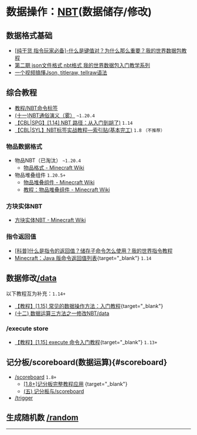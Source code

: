 <script setup>
import { useData } from 'vitepress'
import colorLine from '../.vitepress/vue/colorLine.vue'
const { isDark } = useData()
</script>

# 数据操作：[NBT](https://zh.minecraft.wiki/w/NBT%E6%A0%BC%E5%BC%8F)(数据储存/修改)
<colorLine :height="4"/>

## 数据格式基础
- [[纯干货 指令玩家必备]-什么是键值对？为什么那么重要？我的世界数据包教程](https://www.bilibili.com/video/BV1fXV8zvEj8)
- [第二期 json文件格式 nbt格式 我的世界数据包入门教学系列](https://www.bilibili.com/video/BV1qP4y1j7kX)
- [一个视频搞懂Json, titleraw, tellraw语法](https://www.bilibili.com/video/BV14RFeePEJp/)

## 综合教程
  - [教程/NBT命令标签](https://zh.minecraft.wiki/w/教程/NBT命令标签)
  - [(十一)NBT通俗演义（雾）](https://www.bilibili.com/opus/947507675726348296) `~1.20.4`
  - [【CBL|SPG】[1.14] NBT 路径：从入门到胡了)](https://github.com/SPGoding/mcbbs-threads/blob/master/tutorials/nbt-path/markdown.md) `1.14`
  - [【CBL|SYL】NBT标签实战教程—索引贴(基本完工)](/index/附录6.md#NBT) `1.8` `（不推荐）`
### 物品数据格式
- 物品NBT（已淘汰） `~1.20.4`
  - [物品格式 - Minecraft Wiki](https://zh.minecraft.wiki/w/%E7%89%A9%E5%93%81%E6%A0%BC%E5%BC%8F)
- 物品堆叠组件 `1.20.5+`
  - [物品堆叠组件 - Minecraft Wiki](https://zh.minecraft.wiki/w/%E7%89%A9%E5%93%81%E5%A0%86%E5%8F%A0%E7%BB%84%E4%BB%B6)
  - [教程：物品堆叠组件 - Minecraft Wiki](https://zh.minecraft.wiki/w/Tutorial:%E7%89%A9%E5%93%81%E5%A0%86%E5%8F%A0%E7%BB%84%E4%BB%B6)

### 方块实体NBT
  - [方块实体NBT - Minecraft Wiki](https://zh.minecraft.wiki/w/%E6%96%B9%E5%9D%97%E5%AE%9E%E4%BD%93%E6%95%B0%E6%8D%AE%E6%A0%BC%E5%BC%8F)

### 指令返回值
  - [[科普]什么是指令的返回值？储存子命令怎么使用？我的世界指令教程](https://www.bilibili.com/video/BV1qYL8zTEsA)
  - [Minecraft：Java 版命令返回值列表](/datapack-index/spg/【CBL_SPG】[1.14.4]%20命令返回值列表%20-%20游戏技巧%20-%20Minecraft(我的世界)中文论坛%20-.html){target="_blank"} `1.14`
## 数据修改[/data](https://zh.minecraft.wiki/w/%E5%91%BD%E4%BB%A4/data) 
以下教程互为补充：`1.14+`
  - [【教程】[1.15] 常见的数据操作方法：入门教程](/datapack-index/save/993805.html){target="_blank"}  
  - [(十二) 数据运算三方法之一修改NBT/data](https://www.bilibili.com/read/cv36068052)
### /execute store
  - [【教程】[1.15] execute 命令入门教程](/datapack-index/save/989501.html){target="_blank"} `1.13+`
## 记分板/scoreboard(数据运算){#scoreboard}
  - [/scoreboard](https://zh.minecraft.wiki/w/%E5%91%BD%E4%BB%A4/scoreboard) `1.8+`
    - [[1.8+]记分板完整教程应用](/datapack-index/save/274969.html) {target="_blank"}
    - [(五) 记分板与/scoreboard](https://www.bilibili.com/read/cv34854289)
  - [/trigger](https://zh.minecraft.wiki/w/%E5%91%BD%E4%BB%A4/trigger)
## 生成随机数 [/random](https://zh.minecraft.wiki/w/命令/random)


---


<ClientOnly>
  <GiscusComment
    repo="CR-019/datapack-index"
    repoId="R_kgDONRhuqw"
    category="闲聊 Chats"
    categoryId="DIC_kwDONRhuq84CkchW"
    mapping="number"
    term="9"
    :strict="false"
    :reactionsEnabled="true"
    emitMetadata="0"
    inputPosition="top"
    :theme="isDark ? 'dark' : 'light'"
    lang="zh-CN"
    loading="lazy"
    class="giscus-wrapper"
  />
</ClientOnly>

<style>
.giscus-wrapper {
  margin: 3rem auto;
  max-width: 800px;
  padding-top: 2rem;
  border-top: 1px solid var(--vp-c-divider);
}
</style>